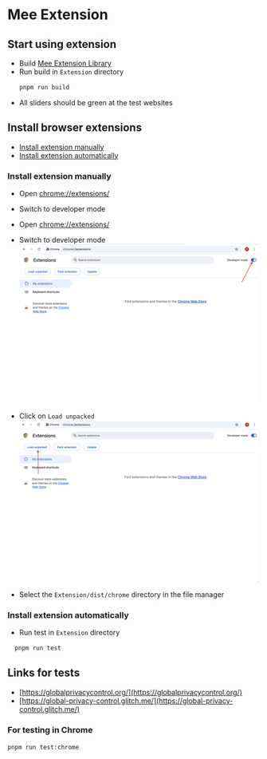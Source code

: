 # Mee Extension

## Start using extension

- Build [Mee Extension Library](./mee-extension-lib/README.md)
- Run build in `Extension` directory
  ```sh
  pnpm run build
  ```
- All sliders should be green at the test websites

## Install browser extensions
- [Install extension manually](#install-extension-manually)
- [Install extension automatically](#install-extension-automatically)

### Install extension manually
- Open [chrome://extensions/](chrome://extensions/)
- Switch to developer mode

- Open [chrome://extensions/](chrome://extensions/)
- Switch to developer mode
  ![Developer Mode](/images/developer-mode.png)
- Click on `Load unpacked`
  ![Load Unpacked](./images/load-unpacked.png)
- Select the `Extension/dist/chrome` directory in the file manager

### Install extension automatically

- Run test in `Extension` directory
```sh
  pnpm run test
  ```

## Links for tests

- [https://globalprivacycontrol.org/](https://globalprivacycontrol.org/)
- [https://global-privacy-control.glitch.me/](https://global-privacy-control.glitch.me/)



### For testing in Chrome

```sh
pnpm run test:chrome
```
